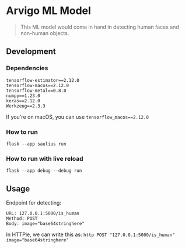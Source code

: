 # Arvigo ML Model

> This ML model would come in hand in detecting human faces and non-human objects.

## Development

### Dependencies

```
tensorflow-estimator==2.12.0
tensorflow-macos==2.12.0
tensorflow-metal==0.8.0
numpy==1.23.0
keras==2.12.0
Werkzeug==2.3.3
```

If you're on macOS, you can use `tensorflow_macos==2.12.0`

### How to run

```
flask --app saulius run
```

### How to run with live reload

```
flask --app debug --debug run
```


## Usage

Endpoint for detecting:

```
URL: 127.0.0.1:5000/is_human
Method: POST
Body: image="base64stringhere"
```

In HTTPie, we can write this as: `http POST "127.0.0.1:5000/is_human" image="base64stringhere" `